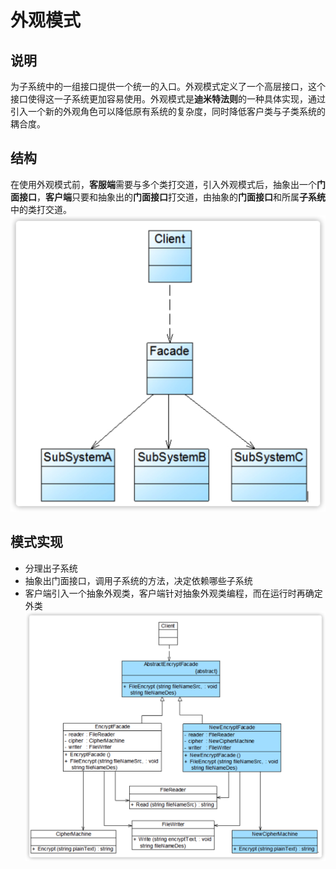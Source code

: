 # 外观模式
## 说明
为子系统中的一组接口提供一个统一的入口。外观模式定义了一个高层接口，这个接口使得这一子系统更加容易使用。外观模式是**迪米特法则**的一种具体实现，通过引入一个新的外观角色可以降低原有系统的复杂度，同时降低客户类与子类系统的耦合度。
## 结构
在使用外观模式前，**客服端**需要与多个类打交道，引入外观模式后，抽象出一个**门面接口**，**客户端**只要和抽象出的**门面接口**打交道，由抽象的**门面接口**和所属**子系统**中的类打交道。
![外观模式结构图](https://github.com/Curricane/codeplace/blob/master/DesignPattern/Facade/%E5%A4%96%E8%A7%82%E6%A8%A1%E5%BC%8F%E7%BB%93%E6%9E%84%E5%9B%BE.png "外观模式结构图")

## 模式实现
- 分理出子系统
- 抽象出门面接口，调用子系统的方法，决定依赖哪些子系统
- 客户端引入一个抽象外观类，客户端针对抽象外观类编程，而在运行时再确定外类
![引入抽象外观类之后的文件加密模块结构图](https://github.com/Curricane/codeplace/blob/master/DesignPattern/Facade/%E5%BC%95%E5%85%A5%E6%8A%BD%E8%B1%A1%E5%A4%96%E8%A7%82%E7%B1%BB%E4%B9%8B%E5%90%8E%E7%9A%84%E6%96%87%E4%BB%B6%E5%8A%A0%E5%AF%86%E6%A8%A1%E5%9D%97%E7%BB%93%E6%9E%84%E5%9B%BE.png "")

